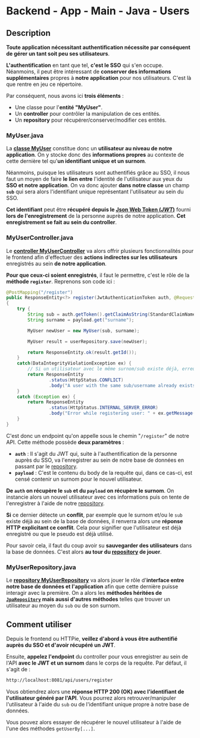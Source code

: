 # Backend - App - Main - Java - Users

## Description

**Toute application nécessitant authentification nécessite par conséquent de gérer un tant soit peu ses utilisateurs**.

**L'authentification** en tant que tel, **c'est le SSO** qui s'en occupe. Néanmoins, il peut être intéressant de **conserver des informations supplémentaires** propres à **notre application** pour nos utilisateurs. C'est là que rentre en jeu ce répertoire.

Par conséquent, nous avons ici **trois éléments** :

- Une classe pour l'**entité "MyUser"**.
- Un **controller** pour contrôler la manipulation de ces entités.
- Un **repository** pour récupérer/conserver/modifier ces entités.

### MyUser.java

La **[classe MyUser](./MyUser.java)** constitue donc un **utilisateur au niveau de notre application**. On y stocke donc des **informations propres** au contexte de cette dernière tel qu'**un identifiant unique et un surnom**.

Néanmoins, puisque les utilisateurs sont authentifiés grâce au SSO, il nous faut un moyen de faire **le lien entre** l'identité de l'utilisateur aux yeux du **SSO et notre application**. On va donc ajouter **dans notre classe** un champ **`sub`** qui sera alors l'identifiant unique représentant l'utilisateur au sein du SSO.

**Cet identifiant** peut être **récupéré depuis le [Json Web Token (*JWT*)](https://fr.wikipedia.org/wiki/JSON_Web_Token)** fourni **lors de l'enregistrement** de la personne auprès de notre application. **Cet enregistrement se fait au sein du controller**.

### MyUserController.java

Le **[controller MyUserController](./MyUserController.java)** va alors offrir plusieurs fonctionnalités pour le frontend afin d'effectuer des **actions indirectes sur les utilisateurs** enregistrés au sein **de notre application**.

**Pour que ceux-ci soient enregistrés**, il faut le permettre, c'est le rôle de la **méthode `register`**. Reprenons son code ici :

```java
@PostMapping("/register")
public ResponseEntity<?> register(JwtAuthenticationToken auth, @RequestBody Map<String, String> payload)
{
    try {
        String sub = auth.getToken().getClaimAsString(StandardClaimNames.SUB);
        String surname = payload.get("surname");

        MyUser newUser = new MyUser(sub, surname);

        MyUser result = userRepository.save(newUser);

        return ResponseEntity.ok(result.getId());
    }
    catch(DataIntegrityViolationException ex) {
        // Si un utilisateur avec le même surnom/sub existe déjà, erreur car colonne NOT NULL et UNIQUE
        return ResponseEntity
                .status(HttpStatus.CONFLICT)
                .body("A user with the same sub/username already exists !");
    }
    catch (Exception ex) {
        return ResponseEntity
                .status(HttpStatus.INTERNAL_SERVER_ERROR)
                .body("Error while registering user: " + ex.getMessage());
    }
}
```

C'est donc un endpoint qu'on appelle sous le chemin "`/register`" de notre API. Cette méthode possède **deux paramètres** :

- **`auth`** : Il s'agit du JWT qui, suite à l'authentification de la personne auprès du SSO, va l'enregistrer au sein de notre base de données en passant par le [repository](#myuserrepositoryjava).
- **`payload`** : C'est le contenu du body de la requête qui, dans ce cas-ci, est censé contenir un surnom pour le nouvel utilisateur.

**De `auth` on récupère le `sub` et du `payload` on récupère le surnom**. On instancie alors un nouvel utilisateur avec ces informations puis on tente de l'enregistrer à l'aide de notre [repository](#myuserrepositoryjava).

**Si** ce dernier détecte un **conflit**, par exemple que le surnom et/ou le `sub` existe déjà au sein de la base de données, il renverra alors une **réponse HTTP explicitant ce conflit**. Cela pour signifier que l'utilisateur est déjà enregistré ou que le pseudo est déjà utilisé.

Pour savoir cela, il faut du coup avoir su **sauvegarder des utilisateurs** dans la base de données. C'est alors **au tour du [repository](#myuserrepositoryjava) de jouer**.

### MyUserRepository.java

Le **[repository MyUserRepository](./MyUserRepository.java)** va alors jouer le rôle d'**interface entre notre base de données et l'application** afin que cette dernière puisse interagir avec la première. On a alors les **méthodes héritées de [`JpaRepository`](https://docs.spring.io/spring-data/jpa/docs/current/api/org/springframework/data/jpa/repository/JpaRepository.html) mais aussi d'autres méthodes** telles que trouver un utilisateur au moyen du `sub` ou de son surnom.

## Comment utiliser

Depuis le frontend ou HTTPie, **veillez d'abord à vous être authentifié auprès du SSO et d'avoir récupéré un JWT**.

Ensuite, **appelez l'endpoint** du controller pour vous enregistrer au sein de l'API **avec le JWT et un surnom** dans le corps de la requête. Par défaut, il s'agit de :

```sh
http://localhost:8081/api/users/register
```

Vous obtiendrez alors une **réponse HTTP 200 (OK) avec l'identifiant de l'utilisateur généré par l'API**. Vous pourrez alors retrouver/manipuler l'utilisateur à l'aide du `sub` ou de l'identifiant unique propre à notre base de données.

Vous pouvez alors essayer de récupérer le nouvel utilisateur à l'aide de l'une des méthodes `getUserBy[...]`.
